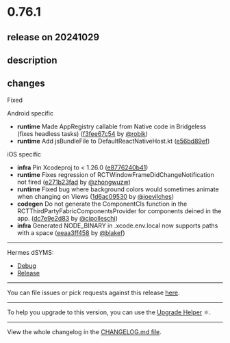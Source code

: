 # 0.76.1

## release on 20241029

## description

## changes

Fixed

Android specific

* <strong>runtime</strong> Made AppRegistry callable from Native code in Bridgeless (fixes headless tasks) (<a href="https://github.com/facebook/react-native/commit/f3fee67c547ace5e08bc9e119bcb80e0f3454d30">f3fee67c54</a> by <a href="https://github.com/robik">@robik</a>)
* <strong>runtime</strong> Add jsBundleFile to DefaultReactNativeHost.kt (<a href="https://github.com/facebook/react-native/commit/e56bd89eff72f1d38d2940b9dbd8f7b97037dc22">e56bd89ef</a>)

iOS specific

* <strong>infra</strong> Pin Xcodeproj to < 1.26.0 (<a href="https://github.com/facebook/react-native/commit/e8776240b41a3147e95713299b69c813be60b8e8">e8776240b41</a>)
* <strong>runtime</strong> Fixes regression of RCTWindowFrameDidChangeNotification not fired (<a href="https://github.com/facebook/react-native/commit/e271b23fad89e1e7da2e91a8f1e5cbb295406c74">e271b23fad</a> by <a href="https://github.com/zhongwuzw">@zhongwuzw</a>)
* <strong>runtime</strong> Fixed bug where background colors would sometimes animate when changing on Views (<a href="https://github.com/facebook/react-native/commit/1d6ac09530145e6d2bf1e4dd9d40f51542d9e7f6">1d6ac09530</a> by <a href="https://github.com/joevilches">@joevilches</a>)
* <strong>codegen</strong> Do not generate the ComponentCls function in the RCTThirdPartyFabricComponentsProvider for components deined in the app. (<a href="https://github.com/facebook/react-native/commit/dc7e9e2d83f5af3d2a970521af4fcc7f86d2168d">dc7e9e2d83</a> by <a href="https://github.com/cipolleschi">@cipolleschi</a>)
* <strong>infra</strong> Generated NODE_BINARY in .xcode.env.local now supports paths with a space (<a href="https://github.com/facebook/react-native/commit/eeaa3ff458a3e5c902075bb45161d6ccde31fe53">eeaa3ff458</a> by <a href="https://github.com/blakef">@blakef</a>)

*** ** * ** ***

Hermes dSYMS:

* <a href="https://repo1.maven.org/maven2/com/facebook/react/react-native-artifacts/0.76.1/react-native-artifacts-0.76.1-hermes-framework-dSYM-debug.tar.gz" rel="nofollow">Debug</a>
* <a href="https://repo1.maven.org/maven2/com/facebook/react/react-native-artifacts/0.76.1/react-native-artifacts-0.76.1-hermes-framework-dSYM-release.tar.gz" rel="nofollow">Release</a>

*** ** * ** ***

You can file issues or pick requests against this release <a href="https://github.com/reactwg/react-native-releases/issues/new/choose">here</a>.

*** ** * ** ***

To help you upgrade to this version, you can use the <a href="https://react-native-community.github.io/upgrade-helper/?from=0.76.0&amp;to=0.76.1" rel="nofollow">Upgrade Helper</a> ⚛️.

*** ** * ** ***

View the whole changelog in the <a href="https://github.com/facebook/react-native/blob/main/CHANGELOG.md">CHANGELOG.md file</a>.

